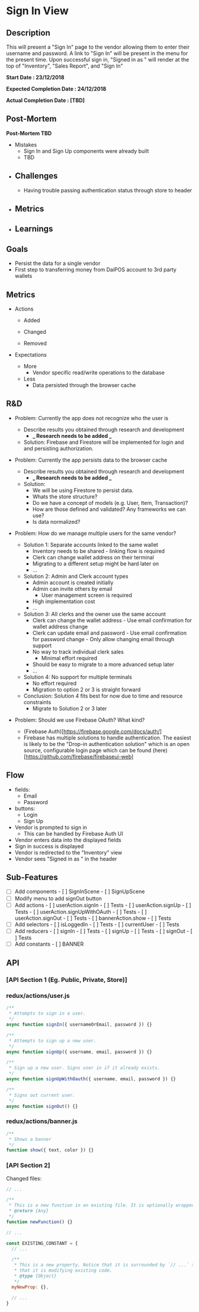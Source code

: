 # Sign In View

## Description

This will present a "Sign In" page to the vendor allowing them to enter their
username and password. A link to "Sign In" will be present in the menu for the
present time. Upon successful sign in, "Signed in as <username>" will render at
the top of "Inventory", "Sales Report", and "Sign In"

**Start Date : 23/12/2018**

**Expected Completion Date : 24/12/2018**

**Actual Completion Date : [TBD]**

## Post-Mortem

**Post-Mortem TBD**

- Mistakes
  - Sign In and Sign Up components were already built
  - TBD
- ## Challenges
  - Having trouble passing authentication status through store to header
- ## Metrics
- ## Learnings

## Goals

- Persist the data for a single vendor
- First step to transferring money from DaiPOS account to 3rd party wallets

## Metrics

- Actions

  - Added

  - Changed

  - Removed

- Expectations
  - More
    - Vendor specific read/write operations to the database
  - Less
    - Data persisted through the browser cache

## R&D

- Problem: Currently the app does not recognize who the user is

  - Describe results you obtained through research and development
    - **_ Research needs to be added _**
  - Solution: Firebase and Firestore will be implemented for login and
    and persisting authorization.

- Problem: Currently the app persists data to the browser cache

  - Describe results you obtained through research and development
    - **_ Research needs to be added _**
  - Solution:
    - We will be using Firestore to persist data.
    - Whats the store structure?
    - Do we have a concept of models (e.g. User, Item, Transaction)?
    - How are those defined and validated? Any frameworks we can use?
    - Is data normalized?

- Problem: How do we manage multiple users for the same vendor?

  - Solution 1: Separate accounts linked to the same wallet
    - Inventory needs to be shared - linking flow is required
    - Clerk can change wallet address on their terminal
    - Migrating to a different setup might be hard later on
    - ...
  - Solution 2: Admin and Clerk account types
    - Admin account is created initially
    - Admin can invite others by email
      - User management screen is required
    - High implementation cost
    - ...
  - Solution 3: All clerks and the owner use the same account
    - Clerk can change the wallet address - Use email confirmation for wallet address change
    - Clerk can update email and password - Use email confirmation for password change - Only allow changing email through support
    - No way to track individual clerk sales
      - Minimal effort required
    - Should be easy to migrate to a more advanced setup later
    - ...
  - Solution 4: No support for multiple terminals
    - No effort required
    - Migration to option 2 or 3 is straight forward
  - Conclusion: Solution 4 fits best for now due to time and resource constraints
    - Migrate to Solution 2 or 3 later

- Problem: Should we use Firebase OAuth? What kind?
  - (Firebase Auth)[https://firebase.google.com/docs/auth/]
  - Firebase has multiple solutions to handle authentication. The easiest is
    likely to be the "Drop-in authentication solution" which is an open source,
    configurable login page which can be found (here)[https://github.com/firebase/firebaseui-web]

## Flow

- fields:
  - Email
  - Password
- buttons:
  - Login
  - Sign Up
- Vendor is prompted to sign in
  - This can be handled by Firebase Auth UI
- Vendor enters data into the displayed fields
- Sign in success is displayed
- Vendor is redirected to the "Inventory" view
- Vendor sees "Signed in as <username>" in the header

## Sub-Features

- [ ] Add components - [ ] SignInScene - [ ] SignUpScene
- [ ] Modify menu to add signOut button
- [ ] Add actions - [ ] userAction.signIn - [ ] Tests - [ ] userAction.signUp - [ ] Tests - [ ] userAction.signUpWithOAuth - [ ] Tests - [ ] userAction.signOut - [ ] Tests - [ ] bannerAction.show - [ ] Tests
- [ ] Add selectors - [ ] isLoggedIn - [ ] Tests - [ ] currentUser - [ ] Tests
- [ ] Add reducers - [ ] signIn - [ ] Tests - [ ] signUp - [ ] Tests - [ ] signOut - [ ] Tests
- [ ] Add constants - [ ] BANNER

## API

### [API Section 1 (Eg. Public, Private, Store)]

### redux/actions/user.js

```js
/**
 * Attempts to sign in a user.
 */
async function signIn({ usernameOrEmail, password }) {}

/**
 * Attempts to sign up a new user.
 */
async function signUp({ username, email, password }) {}

/**
 * Sign up a new user. Signs user in if it already exists.
 */
async function signUpWithOauth({ username, email, password }) {}

/**
 * Signs out current user.
 */
async function signOut() {}
```

### redux/actions/banner.js

```js
/**
 * Shows a banner
 */
function show({ text, color }) {}
```

### [API Section 2]

Changed files:

```js
// ...

/**
 * This is a new function in an existing file. It is optionally wrapped in `// ...`.
 * @return {Any}
 */
function newFunction() {}

// ...

const EXISTING_CONSTANT = {
  // ...

  /**
   * This is a new property. Notice that it is surrounded by `// ...` to show
   * that it is modifying existing code.
   * @type {Object}
   */
  myNewProp: {},

  // ...
}
```
